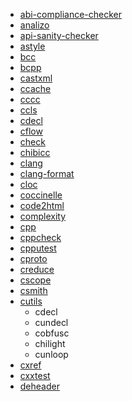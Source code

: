 - [abi-compliance-checker](https://packages.debian.org/stable/devel/abi-compliance-checker)
- [analizo](https://packages.debian.org/stable/devel/analizo)
- [api-sanity-checker](https://packages.debian.org/stable/devel/api-sanity-checker)
- [astyle](https://packages.debian.org/stable/devel/astyle)
- [bcc](https://packages.debian.org/stable/devel/bcc)
- [bcpp](https://packages.debian.org/stable/devel/bcpp)
- [castxml](https://packages.debian.org/stable/devel/castxml)
- [ccache](https://packages.debian.org/stable/devel/ccache)
- [cccc](https://packages.debian.org/stable/devel/cccc)
- [ccls](https://packages.debian.org/stable/devel/ccls)
- [cdecl](https://packages.debian.org/stable/devel/cdecl)
- [cflow](https://packages.debian.org/stable/devel/cflow)
- [check](https://packages.debian.org/stable/devel/check)
- [chibicc](https://packages.debian.org/stable/devel/chibicc)
- [clang](https://packages.debian.org/stable/devel/clang)
- [clang-format](https://packages.debian.org/stable/devel/clang-format)
- [cloc](https://packages.debian.org/stable/devel/cloc)
- [coccinelle](https://packages.debian.org/stable/devel/coccinelle)
- [code2html](https://www.palfrader.org/code/code2html)
- [complexity](https://packages.debian.org/stable/devel/complexity)
- [cpp](https://packages.debian.org/stable/devel/cpp-x86-64-linux-gnu)
- [cppcheck](https://packages.debian.org/stable/devel/cppcheck)
- [cpputest](https://packages.debian.org/stable/devel/cpputest)
- [cproto](https://packages.debian.org/stable/devel/cproto)
- [creduce](https://packages.debian.org/stable/devel/creduce)
- [cscope](https://packages.debian.org/stable/devel/cscope)
- [csmith](https://packages.debian.org/stable/devel/csmith)
- [cutils](https://packages.debian.org/stable/devel/cutils)
  - cdecl
  - cundecl
  - cobfusc
  - chilight
  - cunloop
- [cxref](https://packages.debian.org/stable/devel/cxref)
- [cxxtest](https://packages.debian.org/stable/devel/cxxtest)
- [deheader](https://packages.debian.org/stable/devel/deheader)
